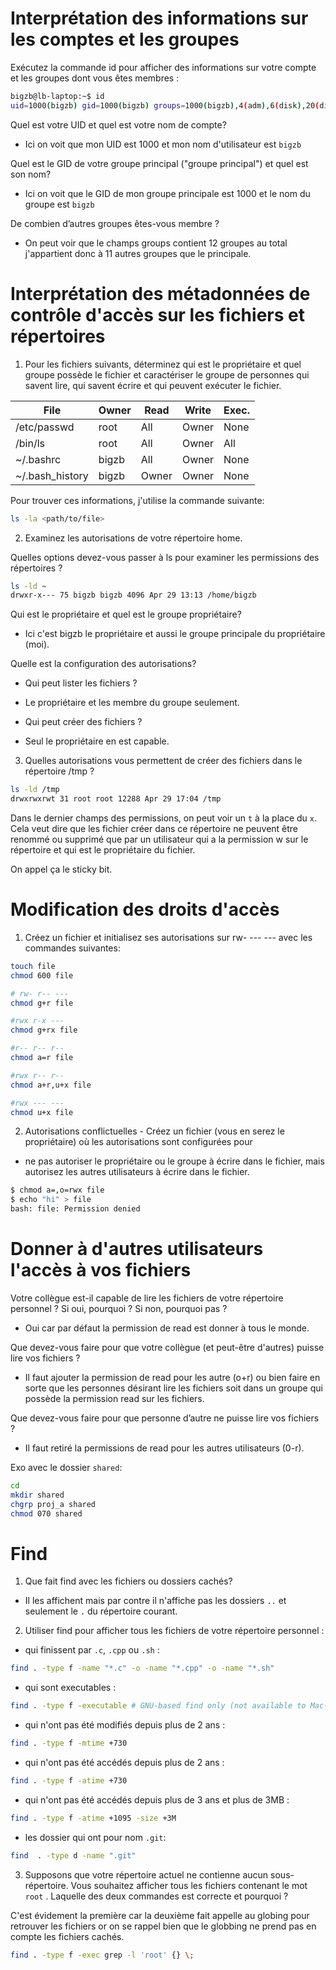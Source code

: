 # Interprétation des informations sur les comptes et les groupes

Exécutez la commande id pour afficher des informations sur votre compte et les groupes dont vous êtes membres :
```sh
bigzb@lb-laptop:~$ id
uid=1000(bigzb) gid=1000(bigzb) groups=1000(bigzb),4(adm),6(disk),20(dialout),27(sudo),107(input),109(kvm),123(lpadmin),134(vboxusers),137(libvirt),999(docker),64055(libvirt-qemu)
```

Quel est votre UID et quel est votre nom de compte?

- Ici on voit que mon UID est 1000 et mon nom d'utilisateur est `bigzb`

Quel est le GID de votre groupe principal ("groupe principal") et quel est son nom?

- Ici on voit que le GID de mon groupe principale est 1000 et le nom du groupe est `bigzb`

De combien d’autres groupes êtes-vous membre ?

- On peut voir que le champs groups contient 12 groupes au total j'appartient donc à 11 autres groupes que le principale.

# Interprétation des métadonnées de contrôle d'accès sur les fichiers et répertoires

1) Pour les fichiers suivants, déterminez qui est le propriétaire et quel groupe possède le fichier 
et caractériser le groupe de personnes qui savent lire, qui savent écrire et qui peuvent
exécuter le fichier.

| File            | Owner | Read  | Write | Exec. |
|---------------- | ----- | ----- | ----- | ----- |
| /etc/passwd     | root  | All   | Owner | None  |
| /bin/ls         | root  | All   | Owner | All   |
| ~/.bashrc       | bigzb | All   | Owner | None  |
| ~/.bash_history | bigzb | Owner | Owner | None  |

Pour trouver ces informations, j'utilise la commande suivante:

```sh
ls -la <path/to/file>
```

2) Examinez les autorisations de votre répertoire home.

Quelles options devez-vous passer à ls pour examiner les permissions des répertoires ?

```sh
ls -ld ~
drwxr-x--- 75 bigzb bigzb 4096 Apr 29 13:13 /home/bigzb
```

Qui est le propriétaire et quel est le groupe propriétaire?

- Ici c'est bigzb le propriétaire et aussi le groupe principale du propriétaire (moi).

Quelle est la configuration des autorisations?

- Qui peut lister les fichiers ?
 - Le propriétaire et les membre du groupe seulement.

- Qui peut créer des fichiers ?
 - Seul le propriétaire en est capable.

3. Quelles autorisations vous permettent de créer des fichiers dans le répertoire /tmp ?

```sh
ls -ld /tmp
drwxrwxrwt 31 root root 12288 Apr 29 17:04 /tmp
```

Dans le dernier champs des permissions, on peut voir un `t` à la place du `x`.
Cela veut dire que les fichier créer dans ce répertoire ne peuvent être renommé ou supprimé que par un
utilisateur qui a la permission w sur le répertoire et qui est le propriétaire du fichier.

On appel ça le sticky bit.

# Modification des droits d'accès

1. Créez un fichier et initialisez ses autorisations sur rw- --- --- avec les commandes suivantes:

```sh
touch file
chmod 600 file

# rw- r-- ---
chmod g+r file

#rwx r-x ---
chmod g+rx file

#r-- r-- r--
chmod a=r file

#rwx r-- r--
chmod a+r,u+x file

#rwx --- ---
chmod u+x file
```

2. Autorisations conflictuelles - Créez un fichier (vous en serez le propriétaire) où les autorisations sont configurées pour

- ne pas autoriser le propriétaire ou le groupe à écrire dans le fichier, mais autorisez les autres utilisateurs à écrire dans le fichier.

```sh
$ chmod a=,o=rwx file
$ echo "hi" > file 
bash: file: Permission denied
```


# Donner à d'autres utilisateurs l'accès à vos fichiers

Votre collègue est-il capable de lire les fichiers de votre répertoire personnel ? Si oui, pourquoi ?
Si non, pourquoi pas ?

- Oui car par défaut la permission de read est donner à tous le monde.

Que devez-vous faire pour que votre collègue (et peut-être d'autres) puisse lire vos fichiers ? 

- Il faut ajouter la permission de read pour les autre (o+r) ou bien faire en sorte que les personnes désirant lire les fichiers soit dans un groupe qui possède la permission read sur les fichiers.

Que devez-vous faire pour que personne d’autre ne puisse lire vos fichiers ?

- Il faut retiré la permissions de read pour les autres utilisateurs (0-r).

Exo avec le dossier `shared`:

```sh
cd 
mkdir shared
chgrp proj_a shared
chmod 070 shared
```

# Find

1. Que fait find avec les fichiers ou dossiers cachés?  
 - Il les affichent mais par contre il n'affiche pas les dossiers `..`  et seulement le `.` du répertoire courant.


2. Utiliser find pour afficher tous les fichiers de votre répertoire personnel :

 - qui finissent par `.c`, `.cpp` ou `.sh` :

```sh
find . -type f -name "*.c" -o -name "*.cpp" -o -name "*.sh"
``` 
 - qui sont executables :

```sh
find . -type f -executable # GNU-based find only (not available to Mac-OS user)
```  

 - qui n'ont pas été modifiés depuis plus de 2 ans :

```sh
find . -type f -mtime +730
``` 

 - qui n'ont pas été accédés depuis plus de 2 ans :

```sh
find . -type f -atime +730
``` 

 - qui n'ont pas été accédés depuis plus de 3 ans et plus de 3MB :

```sh
find . -type f -atime +1095 -size +3M
```

 - les dossier qui ont pour nom `.git`:

```sh
find  . -type d -name ".git"
```
3. Supposons que votre répertoire actuel ne contienne aucun sous-répertoire. Vous souhaitez afficher tous
les fichiers contenant le mot `root` . Laquelle des deux commandes est correcte et pourquoi ?

C'est évidement la première car la deuxième fait appelle au globing pour retrouver les fichiers or on se rappel bien que 
le globbing ne prend pas en compte les fichiers cachés.

```sh
find . -type f -exec grep -l 'root' {} \;
```